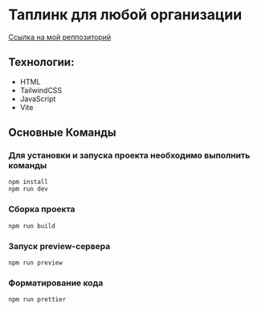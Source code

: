 # Таплинк для любой организации

[Ссылка на мой реппозиторий](https://github.com/AskonaLi/taplink-of-any-organisation)

## Технологии:
- HTML
- TailwindCSS
- JavaScript
- Vite

## Основные Команды

### Для установки и запуска проекта необходимо выполнить команды
```shell
npm install
npm run dev
```

### Сборка проекта
```shell
npm run build
```

### Запуск preview-сервера
```shell
npm run preview
```

### Форматирование кода
```shell
npm run prettier
```